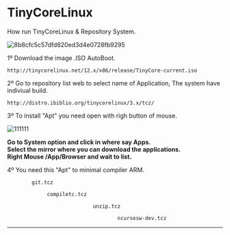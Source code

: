 # TinyCoreLinux
How run TinyCoreLinux &amp; Repository System.

![8b8cfc5c57dfd820ed3d4e0728fb9295](https://user-images.githubusercontent.com/74788266/128921665-7f5be774-3c25-4910-81b1-142a860e4890.png)


1º Download the image .ISO AutoBoot.

    http://tinycorelinux.net/12.x/x86/release/TinyCore-current.iso

2º Go to repository list web to select name of Application, The system have indiviual build.

    http://distro.ibiblio.org/tinycorelinux/3.x/tcz/
    
    
3º To install "Apt" you need open with righ button of mouse.

![111111](https://user-images.githubusercontent.com/74788266/128923314-730ebd20-d905-43f0-bc27-58cdddaf1b71.jpg)

<b>Go to System option and click in where say Apps.</b><br>
<b>Select the mirror where you can download the applications.</b><br>
<b>Right Mouse /App/Browser and wait to list. </b><br>



4º You need this "Apt" to minimal compiler ARM.


            git.tcz
            
                 compiletc.tcz

                                unzip.tcz

                                        ncursesw-dev.tcz

_________________________________________________________________

    
    





